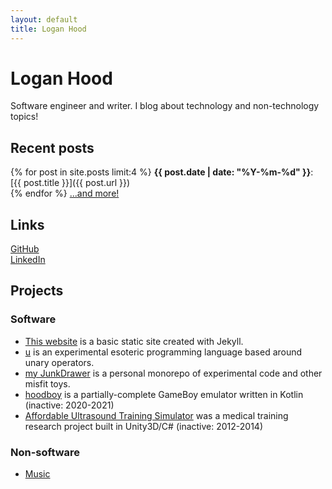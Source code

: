 ```yaml
---
layout: default
title: Logan Hood
---
```


# Logan Hood

Software engineer and writer. I blog about technology and non-technology topics!

## Recent posts

{% for post in site.posts limit:4 %}
**{{ post.date | date: "%Y-%m-%d" }}**: [{{ post.title }}]({{ post.url }})<br/>{% endfor %}
[...and more!](./blog.html)

## Links

[GitHub](https://github.com/hoodlm)<br/>
[LinkedIn](https://www.linkedin.com/in/logan-hood-87491b78/)

## Projects

### Software

* [This website](./about.html) is a basic static site created with Jekyll.
* [u](https://github.com/hoodlm/u/tree/main) is an experimental esoteric programming language based around unary operators.
* [my JunkDrawer](https://github.com/hoodlm/JunkDrawer) is a personal monorepo of experimental code and other misfit toys.
* [hoodboy](https://github.com/hoodlm/hoodboy) is a partially-complete GameBoy emulator written in Kotlin (inactive: 2020-2021)
* [Affordable Ultrasound Training Simulator](https://github.com/hoodlm/affordable-medical-ultrasound-training-simulator) was a medical training research project built in Unity3D/C# (inactive: 2012-2014)

### Non-software

* [Music](./music.html)
